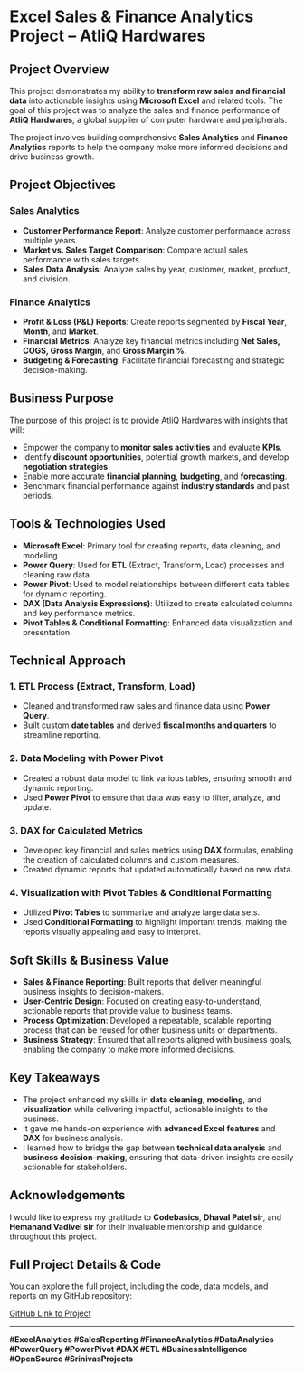 # Excel Sales & Finance Analytics Project – AtliQ Hardwares

## Project Overview

This project demonstrates my ability to **transform raw sales and financial data** into actionable insights using **Microsoft Excel** and related tools. The goal of this project was to analyze the sales and finance performance of **AtliQ Hardwares**, a global supplier of computer hardware and peripherals. 

The project involves building comprehensive **Sales Analytics** and **Finance Analytics** reports to help the company make more informed decisions and drive business growth.

## Project Objectives

### Sales Analytics
- **Customer Performance Report**: Analyze customer performance across multiple years.
- **Market vs. Sales Target Comparison**: Compare actual sales performance with sales targets.
- **Sales Data Analysis**: Analyze sales by year, customer, market, product, and division.

### Finance Analytics
- **Profit & Loss (P&L) Reports**: Create reports segmented by **Fiscal Year**, **Month**, and **Market**.
- **Financial Metrics**: Analyze key financial metrics including **Net Sales, COGS, Gross Margin**, and **Gross Margin %**.
- **Budgeting & Forecasting**: Facilitate financial forecasting and strategic decision-making.

## Business Purpose
The purpose of this project is to provide AtliQ Hardwares with insights that will:
- Empower the company to **monitor sales activities** and evaluate **KPIs**.
- Identify **discount opportunities**, potential growth markets, and develop **negotiation strategies**.
- Enable more accurate **financial planning**, **budgeting**, and **forecasting**.
- Benchmark financial performance against **industry standards** and past periods.

## Tools & Technologies Used
- **Microsoft Excel**: Primary tool for creating reports, data cleaning, and modeling.
- **Power Query**: Used for **ETL** (Extract, Transform, Load) processes and cleaning raw data.
- **Power Pivot**: Used to model relationships between different data tables for dynamic reporting.
- **DAX (Data Analysis Expressions)**: Utilized to create calculated columns and key performance metrics.
- **Pivot Tables & Conditional Formatting**: Enhanced data visualization and presentation.

## Technical Approach

### 1. ETL Process (Extract, Transform, Load)
- Cleaned and transformed raw sales and finance data using **Power Query**.
- Built custom **date tables** and derived **fiscal months and quarters** to streamline reporting.

### 2. Data Modeling with Power Pivot
- Created a robust data model to link various tables, ensuring smooth and dynamic reporting.
- Used **Power Pivot** to ensure that data was easy to filter, analyze, and update.

### 3. DAX for Calculated Metrics
- Developed key financial and sales metrics using **DAX** formulas, enabling the creation of calculated columns and custom measures.
- Created dynamic reports that updated automatically based on new data.

### 4. Visualization with Pivot Tables & Conditional Formatting
- Utilized **Pivot Tables** to summarize and analyze large data sets.
- Used **Conditional Formatting** to highlight important trends, making the reports visually appealing and easy to interpret.

## Soft Skills & Business Value
- **Sales & Finance Reporting**: Built reports that deliver meaningful business insights to decision-makers.
- **User-Centric Design**: Focused on creating easy-to-understand, actionable reports that provide value to business teams.
- **Process Optimization**: Developed a repeatable, scalable reporting process that can be reused for other business units or departments.
- **Business Strategy**: Ensured that all reports aligned with business goals, enabling the company to make more informed decisions.

## Key Takeaways
- The project enhanced my skills in **data cleaning**, **modeling**, and **visualization** while delivering impactful, actionable insights to the business.
- It gave me hands-on experience with **advanced Excel features** and **DAX** for business analysis.
- I learned how to bridge the gap between **technical data analysis** and **business decision-making**, ensuring that data-driven insights are easily actionable for stakeholders.

## Acknowledgements
I would like to express my gratitude to **Codebasics**, **Dhaval Patel sir**, and **Hemanand Vadivel sir** for their invaluable mentorship and guidance throughout this project.

## Full Project Details & Code
You can explore the full project, including the code, data models, and reports on my GitHub repository:

[GitHub Link to Project](https://github.com/addankisrinivas/Excel-Sales-Analytics) 

---

**#ExcelAnalytics #SalesReporting #FinanceAnalytics #DataAnalytics #PowerQuery #PowerPivot #DAX #ETL #BusinessIntelligence #OpenSource #SrinivasProjects**


